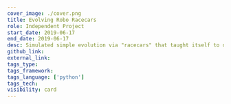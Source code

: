 ```yaml
---
cover_image: ./cover.png
title: Evolving Robo Racecars
role: Independent Project
start_date: 2019-06-17
end_date: 2019-06-17
desc: Simulated simple evolution via "racecars" that taught itself to drive successfully around a racetrack drawn in Pygame.
github_link: 
external_link: 
tags_type: 
tags_framework: 
tags_language: ['python']
tags_tech: 
visibility: card
---
```

